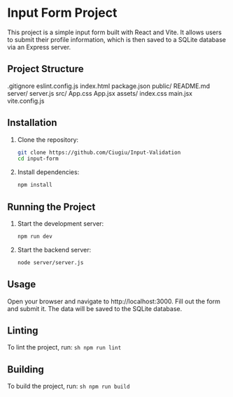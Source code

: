 # Input Form Project

This project is a simple input form built with React and Vite. It allows users to submit their profile information, which is then saved to a SQLite database via an Express server.

## Project Structure

.gitignore 
eslint.config.js 
index.html 
package.json 
public/ README.md 
server/ server.js 
src/ App.css App.jsx 
assets/ index.css main.jsx vite.config.js

## Installation

1. Clone the repository:
   ```sh
   git clone https://github.com/Ciugiu/Input-Validation
   cd input-form
   ```

2. Install dependencies:
    ```sh
    npm install
    ```

## Running the Project
1. Start the development server:
    ```sh
    npm run dev
    ```
2. Start the backend server:
    ```sh
    node server/server.js
    ```

## Usage
Open your browser and navigate to http://localhost:3000. Fill out the form and submit it. The data will be saved to the SQLite database.

## Linting
To lint the project, run:
    ```sh
    npm run lint
    ```

## Building
To build the project, run:
    ```sh
    npm run build
    ```